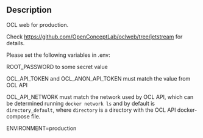 ## Description

OCL web for production.

Check <https://github.com/OpenConceptLab/oclweb/tree/jetstream> for details.

Please set the following variables in .env:

ROOT_PASSWORD to some secret value

OCL_API_TOKEN and OCL_ANON_API_TOKEN must match the value from OCL API

OCL_API_NETWORK must match the network used by OCL API, which can be determined running `docker network ls` and by default is `directory_default`, where
`directory` is a directory with the OCL API docker-compose file.

ENVIRONMENT=production